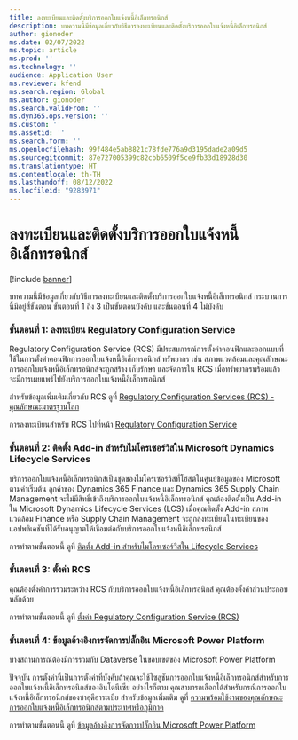 ```yaml
---
title: ลงทะเบียนและติดตั้งบริการออกใบแจ้งหนี้อิเล็กทรอนิกส์
description: บทความนี้มีข้อมูลเกี่ยวกับวิธีการลงทะเบียนและติดตั้งบริการออกใบแจ้งหนี้อิเล็กทรอนิกส์
author: gionoder
ms.date: 02/07/2022
ms.topic: article
ms.prod: ''
ms.technology: ''
audience: Application User
ms.reviewer: kfend
ms.search.region: Global
ms.author: gionoder
ms.search.validFrom: ''
ms.dyn365.ops.version: ''
ms.custom: ''
ms.assetid: ''
ms.search.form: ''
ms.openlocfilehash: 99f484e5ab8821c78fde776a9d3195dade2a09d5
ms.sourcegitcommit: 87e727005399c82cbb6509f5ce9fb33d18928d30
ms.translationtype: HT
ms.contentlocale: th-TH
ms.lasthandoff: 08/12/2022
ms.locfileid: "9283971"
---
```

# <a name="sign-up-for-and-install-the-electronic-invoicing-service"></a>ลงทะเบียนและติดตั้งบริการออกใบแจ้งหนี้อิเล็กทรอนิกส์

[!include [banner](../includes/banner.md)]

บทความนี้มีข้อมูลเกี่ยวกับวิธีการลงทะเบียนและติดตั้งบริการออกใบแจ้งหนี้อิเล็กทรอนิกส์ กระบวนการนี้มีอยู่สี่ขั้นตอน ขั้นตอนที่ 1 ถึง 3 เป็นขั้นตอนบังคับ และขั้นตอนที่ 4 ไม่บังคับ

### <a name="step-1-sign-up-for-regulatory-configuration-service"></a>ขั้นตอนที่ 1: ลงทะเบียน Regulatory Configuration Service

Regulatory Configuration Service (RCS) มีประสบการณ์การตั้งค่าคอนฟิกและออกแบบที่ใช้ในการตั้งค่าคอนฟิกการออกใบแจ้งหนี้อิเล็กทรอนิกส์ ทรัพยากร เช่น สภาพแวดล้อมและคุณลักษณะการออกใบแจ้งหนี้อิเล็กทรอนิกส์จะถูกสร้าง เก็บรักษา และจัดการใน RCS เมื่อทรัพยากรพร้อมแล้ว จะมีการเผยแพร่ไปยังบริการออกใบแจ้งหนี้อิเล็กทรอนิกส์

สำหรับข้อมูลเพิ่มเติมเกี่ยวกับ RCS ดูที่ [Regulatory Configuration Services (RCS) - คุณลักษณะมาตรฐานโลก](rcs-globalization-feature.md)

การลงทะเบียนสำหรับ RCS ไปที่หน้า [Regulatory Configuration Service](https://marketing.configure.global.dynamics.com/)

### <a name="step-2-install-the-add-in-for-microservices-in-microsoft-dynamics-lifecycle-services"></a>ขั้นตอนที่ 2: ติดตั้ง Add-in สำหรับไมโครเซอร์วิสใน Microsoft Dynamics Lifecycle Services

บริการออกใบแจ้งหนี้อิเล็กทรอนิกส์เป็นชุดของไมโครเซอร์วิสที่โฮสต์ในศูนย์ข้อมูลของ Microsoft ตามค่าเริ่มต้น ลูกค้าของ Dynamics 365 Finance และ Dynamics 365 Supply Chain Management จะไม่มีสิทธิ์เข้าถึงบริการออกใบแจ้งหนี้อิเล็กทรอนิกส์ คุณต้องติดตั้งเป็น Add-in ใน Microsoft Dynamics Lifecycle Services (LCS) เมื่อคุณติดตั้ง Add-in สภาพแวดล้อม Finance หรือ Supply Chain Management จะถูกลงทะเบียนในทะเบียนของแอปพลิเคชันที่ได้รับอนุญาตให้เชื่อมต่อกับบริการออกใบแจ้งหนี้อิเล็กทรอนิกส์

การทำตามขั้นตอนนี้ ดูที่ [ติดตั้ง Add-in สำหรับไมโครเซอร์วิสใน Lifecycle Services](e-invoicing-install-add-in-microservices-lcs.md)

### <a name="step-3-set-up-rcs"></a>ขั้นตอนที่ 3: ตั้งค่า RCS

คุณต้องตั้งค่าการรวมระหว่าง RCS กับบริการออกใบแจ้งหนี้อิเล็กทรอนิกส์ คุณต้องตั้งค่าส่วนประกอบหลักด้วย

การทำตามขั้นตอนนี้ ดูที่ [ตั้งค่า Regulatory Configuration Service (RCS)](e-invoicing-set-up-rcs.md)

### <a name="step-4-microsoft-power-platform-plug-in-admin-reference"></a>ขั้นตอนที่ 4: ข้อมูลอ้างอิงการจัดการปลั๊กอิน Microsoft Power Platform

บางสถานการณ์ต้องมีการรวมกับ Dataverse ในขอบเขตของ Microsoft Power Platform

ปัจจุบัน การตั้งค่านี้เป็นการตั้งค่าที่บังคับถ้าคุณจะใช้โซลูชันการออกใบแจ้งหนี้อิเล็กทรอนิกส์สำหรับการออกใบแจ้งหนี้อิเล็กทรอนิกส์ของอินโดนีเซีย อย่างไรก็ตาม คุณสามารถเลือกได้สำหรับกรณีการออกใบแจ้งหนี้อิเล็กทรอนิกส์ของซาอุดีอาระเบีย สำหรับข้อมูลเพิ่มเติม ดูที่ [ความพร้อมใช้งานของคุณลักษณะการออกใบแจ้งหนี้อิเล็กทรอนิกส์ตามประเทศหรือภูมิภาค](e-invoicing-country-specific-availability.md)

การทำตามขั้นตอนนี้ ดูที่ [ข้อมูลอ้างอิงการจัดการปลั๊กอิน Microsoft Power Platform](e-invoicing-power-platform-plug-in.md)

